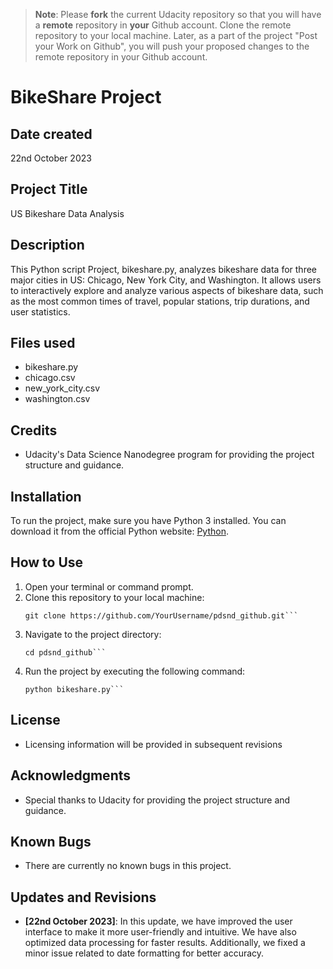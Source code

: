 >**Note**: Please **fork** the current Udacity repository so that you will have a **remote** repository in **your** Github account. Clone the remote repository to your local machine. Later, as a part of the project "Post your Work on Github", you will push your proposed changes to the remote repository in your Github account.
# BikeShare Project

## Date created
22nd October 2023

## Project Title
US Bikeshare Data Analysis

## Description
This Python script Project, bikeshare.py, analyzes bikeshare data for three major cities in US: Chicago, New York City, and Washington. It allows users to interactively explore and analyze various aspects of bikeshare data, such as the most common times of travel, popular stations, trip durations, and user statistics.

## Files used
- bikeshare.py
- chicago.csv
- new_york_city.csv
- washington.csv

## Credits
- Udacity's Data Science Nanodegree program for providing the project structure and guidance.

## Installation
To run the project, make sure you have Python 3 installed. You can download it from the official Python website: [Python](https://www.python.org/downloads/).

## How to Use
1. Open your terminal or command prompt.
2. Clone this repository to your local machine:
   ```shell
   git clone https://github.com/YourUsername/pdsnd_github.git```
3. Navigate to the project directory:
   ```shell
   cd pdsnd_github```
4. Run the project by executing the following command:
   ```shell
   python bikeshare.py```

## License
- Licensing information will be provided in subsequent revisions

## Acknowledgments
- Special thanks to Udacity for providing the project structure and guidance.

## Known Bugs
- There are currently no known bugs in this project.

## Updates and Revisions
- **[22nd October 2023]**: In this update, we have improved the user interface to make it more user-friendly and intuitive. We have also optimized data processing for faster results. Additionally, we fixed a minor issue related to date formatting for better accuracy.
